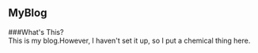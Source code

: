 ## MyBlog  
###What's This?  
This is my blog.However, I haven't set it up, so I put a chemical thing here.
